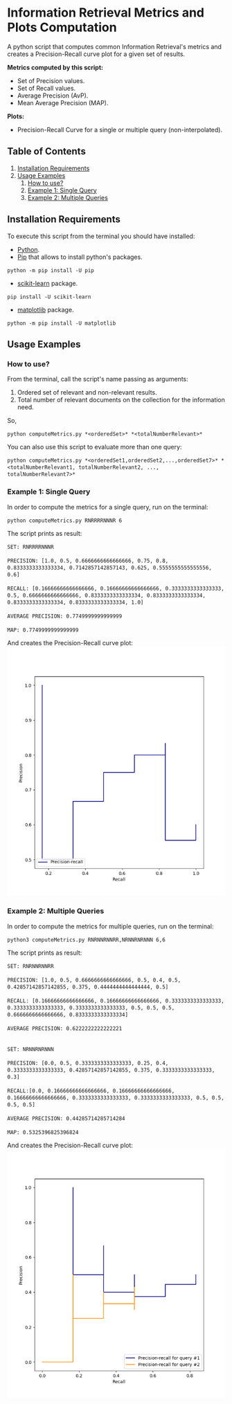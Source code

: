 # Information Retrieval Metrics and Plots Computation

A python script that computes common Information Retrieval's metrics and creates a Precision-Recall curve plot for a given set of results.

**Metrics computed by this script:**
- Set of Precision values.
- Set of Recall values.
- Average Precision (AvP).
- Mean Average Precision (MAP).

**Plots:**
- Precision-Recall Curve for a single or multiple query (non-interpolated).



## Table of Contents 
1. [Installation Requirements](#installation)
2. [Usage Examples](#usage)
    1. [How to use?](#how-to)
    2. [Example 1: Single Query](#example1)
    3. [Example 2: Multiple Queries](#example2)

## Installation Requirements <a name="installation"/>

To execute this script from the terminal you should have installed:

- [Python](https://www.python.org/downloads/).
- [Pip](https://pypi.org/project/pip/) that allows to install python's packages.
```
python -m pip install -U pip
```
- [scikit-learn](https://scikit-learn.org/stable/install.html) package.
```
pip install -U scikit-learn
```
- [matplotlib](https://matplotlib.org/stable/users/installing/index.html) package. 
```
python -m pip install -U matplotlib
```

## Usage Examples <a name="usage"/>

### How to use? <a name="how-to"/>

From the terminal, call the script's name passing as arguments:
1. Ordered set of relevant and non-relevant results.
2. Total number of relevant documents on the collection for the information need. 

So,
```
python computeMetrics.py *<orderedSet>* *<totalNumberRelevant>*
```

You can also use this script to evaluate more than one query:
```
python computeMetrics.py *<orderedSet1,orderedSet2,...,orderedSet7>* *<totalNumberRelevant1, totalNumberRelevant2, ..., totalNumberRelevant7>*
```

### Example 1: Single Query <a name="example1"/>

In order to compute the metrics for a single query, run on the terminal:

```
python computeMetrics.py RNRRRRNNNR 6
```

The script prints as result:

```
SET: RNRRRRNNNR

PRECISION: [1.0, 0.5, 0.6666666666666666, 0.75, 0.8, 0.8333333333333334, 0.7142857142857143, 0.625, 0.5555555555555556, 0.6]

RECALL: [0.16666666666666666, 0.16666666666666666, 0.3333333333333333, 0.5, 0.6666666666666666, 0.8333333333333334, 0.8333333333333334, 0.8333333333333334, 0.8333333333333334, 1.0]

AVERAGE PRECISION: 0.7749999999999999

MAP: 0.7749999999999999
```

And creates the Precision-Recall curve plot:
![p-r curve for example 1](docs/example1.png)


### Example 2: Multiple Queries <a name="example2"/>

In order to compute the metrics for multiple queries, run on the terminal:

```
python3 computeMetrics.py RNRNNRNNRR,NRNNRNRNNN 6,6
```

The script prints as result:

```
SET: RNRNNRNNRR

PRECISION: [1.0, 0.5, 0.6666666666666666, 0.5, 0.4, 0.5, 0.42857142857142855, 0.375, 0.4444444444444444, 0.5]

RECALL: [0.16666666666666666, 0.16666666666666666, 0.3333333333333333, 0.3333333333333333, 0.3333333333333333, 0.5, 0.5, 0.5, 0.6666666666666666, 0.8333333333333334]

AVERAGE PRECISION: 0.6222222222222221


SET: NRNNRNRNNN

PRECISION: [0.0, 0.5, 0.3333333333333333, 0.25, 0.4, 0.3333333333333333, 0.42857142857142855, 0.375, 0.3333333333333333, 0.3]

RECALL:[0.0, 0.16666666666666666, 0.16666666666666666, 0.16666666666666666, 0.3333333333333333, 0.3333333333333333, 0.5, 0.5, 0.5, 0.5]

AVERAGE PRECISION: 0.44285714285714284

MAP: 0.5325396825396824
```

And creates the Precision-Recall curve plot:
![p-r curve for example 2](docs/example2.png)